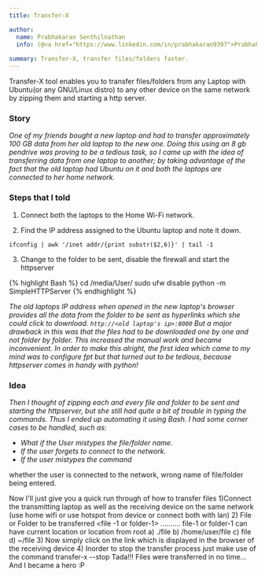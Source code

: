 ```yaml
---
title: Transfer-X

author:
  name: Prabhakaran Senthilnathan
  info: (@<a href="https://www.linkedin.com/in/prabhakaran9397">Prabhakaran Senthilnathan</a>)
  
summary: Transfer-X, transfer files/folders faster.
---
```


Transfer-X tool enables you to transfer files/folders from any Laptop with Ubuntu(or any GNU/Linux distro) to any other device on the same network by zipping them and starting a http server.

### Story

*One of my friends bought a new laptop and had to transfer approximately 100 GB data from her old laptop to the new one. Doing this using an 8 gb pendrive was proving to be a tedious task, so I came up with the idea of transferring data from one laptop to another; by taking advantage of the fact that the old laptop had Ubuntu on it and both the laptops are connected to her home network.*

### Steps that I told
1) Connect both the laptops to the Home Wi-Fi network.

2) Find the IP address assigned to the Ubuntu laptop and note it down.

```
ifconfig | awk '/inet addr/{print substr($2,6)}' | tail -1
```
3) Change to the folder to be sent, disable the firewall and start the httpserver

{% highlight Bash %}
cd /media/User/
sudo ufw disable
python -m  SimpleHTTPServer
{% endhighlight %}

*The old laptops IP address when opened in the new laptop's browser provides all the data from the folder to be sent as hyperlinks which she could click to download. `http://<old laptop's ip>:8000`
But a major drawback in this was that the files had to be downloaded one by one and not folder by folder.
This increased the manual work and became inconvenient. In order to make this alright, the first idea which came to my mind was to configure fpt but that turned out to be tedious, because httpserver comes in handy with python!*

### Idea

*Then I thought of zipping each and every file and folder to be sent and starting the httpserver, but she still had quite a bit of trouble in typing the commands. Thus I ended up automating it using Bash. I had some corner cases to be handled, such as:*

* *What if the User mistypes the file/folder name.*
* *If the user forgets to connect to the network.*
* *If the user mistypes the command*

whether the user is connected to the network, wrong name of file/folder being entered.

Now I'll just give you a quick run through of how to transfer files 
1)Connect the transmitting laptop as well as the receiving  device on the same network (use home wifi or use hotspot from device or connect both with lan)
2) File or Folder to be transferred <file -1 or folder-1> <file-2 or folder-2> ..........
file-1 or folder-1 can have current location or location from root
a) ./file
b) /home/user/file
c) file
d) ~/file
3) Now simply click on the link which is displayed in the browser of the receiving device
4) Inorder to stop the transfer process just make use of the command transfer-x --stop
Tada!!! 
Files were transferred in no time... And I became a hero :P
